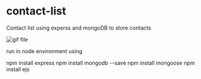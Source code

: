 # contact-list

Contact list using experss and mongoDB to store contacts

![gif file](https://media.giphy.com/media/ssUTUt0wDK9GN6NjlQ/giphy.gif)


run in node environment using

npm install express
npm install mongodb --save
npm install mongoose
npm install ejs
